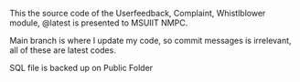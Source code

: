 This the source code of the Userfeedback, Complaint, Whistlblower module, @latest is presented to MSUIIT NMPC.

Main branch is where I update my code, so commit messages is irrelevant, all of these are latest codes.

SQL file is backed up on Public Folder
